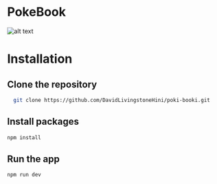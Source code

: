 # PokeBook

![alt text](https://github.com/[DavidLivingstoneHini]/[poki-booki]/blob/[main]/ListView.png?raw=true)

# Installation
## Clone the repository
 ```sh
   git clone https://github.com/DavidLivingstoneHini/poki-booki.git
   ```
 ## Install packages
   ```sh
   npm install
   ```
## Run the app
   ```sh
   npm run dev
   ```
